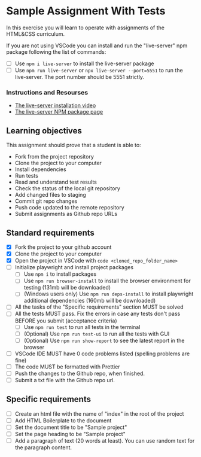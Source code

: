 # Sample Assignment With Tests

In this exercise you will learn to operate with assignments of the HTML&CSS curriculum.

If you are not using VSCode you can install and run the "live-server" npm package following the list of commands:

- [ ] Use `npm i live-server` to install the live-server package
- [ ] Use `npm run live-server` or `npx live-server --port=5551` to run the live-server. The port number should be 5551 strictly.

### Instructions and Resourses

- [The live-server installation video](https://www.loom.com/share/ca99ebec79d14bfa9fc4dd012661f919?sid=0c702a22-c5bd-4608-93d2-0643aecb4b07)
- [The live-server NPM package page](https://www.npmjs.com/package/live-server)

## Learning objectives

This assignment should prove that a student is able to:

- Fork from the project repository
- Clone the project to your computer
- Install dependencies
- Run tests
- Read and understand test results
- Check the status of the local git repository
- Add changed files to staging
- Commit git repo changes
- Push code updated to the remote repository
- Submit assignments as Github repo URLs

## Standard requirements

- [x] Fork the project to your github account
- [x] Clone the project to your computer
- [x] Open the project in VSCode with `code <cloned_repo_folder_name>`
- [ ] Initialize playwright and install project packages
  - [ ] Use `npm i` to install packages
  - [ ] Use `npm run browser-install` to install the browser environment for testing (131mb will be downloaded)
  - [ ] (Windows users only) Use `npm run deps-install` to install playwright additional dependencies (160mb will be downloaded)
- [ ] All the tasks of the "Specific requirements" section MUST be solved
- [ ] All the tests MUST pass. Fix the errors in case any tests don't pass BEFORE you submit (acceptance criteria)
  - [ ] Use `npm run test` to run all tests in the terminal
  - [ ] (Optional) Use `npm run test-ui` to run all the tests with GUI
  - [ ] (Optional) Use `npm run show-report` to see the latest report in the browser
- [ ] VSCode IDE MUST have 0 code problems listed (spelling problems are fine)
- [ ] The code MUST be formatted with Prettier
- [ ] Push the changes to the Github repo, when finished.
- [ ] Submit a txt file with the Github repo url.

## Specific requirements

- [ ] Create an html file with the name of "index" in the root of the project
- [ ] Add HTML Boilerplate to the document
- [ ] Set the document title to be "Sample project"
- [ ] Set the page heading to be "Sample project"
- [ ] Add a paragraph of text (20 words at least). You can use random text for the paragraph content.
